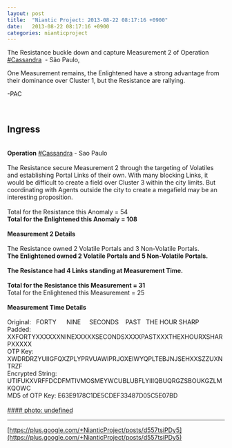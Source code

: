 ```yaml
---
layout: post
title:  "Niantic Project: 2013-08-22 08:17:16 +0900"
date:   2013-08-22 08:17:16 +0900
categories: nianticproject
---
```

The Resistance buckle down and capture Measurement 2 of Operation  [#Cassandra](https://plus.google.com/s/%23Cassandra "")  - São Paulo,

One Measurement remains, the Enlightened have a strong advantage from their dominance over Cluster 1, but the Resistance are rallying.

-PAC<div class="shared"><br /><h2>Ingress</h2><br /><b>Operation</b> <a rel="nofollow" class="ot-hashtag" href="https://plus.google.com/s/%23Cassandra">#Cassandra</a> - Sao Paulo<br /><br />The Resistance secure Measurement 2 through the targeting of Volatiles and establishing Portal Links of their own. With many blocking Links, it would be difficult to create a field over Cluster 3 within the city limits. But coordinating with Agents outside the city to create a megafield may be an interesting proposition.<br /><br />Total for the Resistance this Anomaly = 54<br /><b>Total for the Enlightened this Anomaly = 108</b><br /><br /><b>Measurement 2 Details</b><br /><br />The Resistance owned 2 Volatile Portals and 3 Non-Volatile Portals.<br /><b>The Enlightened owned 2 Volatile Portals and 5 Non-Volatile Portals.</b><br /><br /><b>The Resistance had 4 Links standing at Measurement Time.</b><br /><br /><b>Total for the Resistance this Measurement = 31</b><br />Total for the Enlightened this Measurement = 25<br /><br /><b>Measurement Time Details</b><br /><br />Original:   FORTY      NINE     SECONDS    PAST   THE HOUR SHARP<br />Padded: XXFORTYXXXXXXNINEXXXXXSECONDSXXXXPASTXXXTHEXHOURXSHARPXXXXX<br />OTP Key: XWDRDRZYUIIGFQXZPLYPRVUAWIPRJOXEIWYQPLTEBJNJSEHXXSZZUXNTRZF<br />Encrypted String: UTIFUKXVRFFDCDFMTIVMOSMEYWCUBLUBFLYIIIQBUQRGZSBOUKGZLMKQOWC<br />MD5 of OTP Key: E63E9178C1DE5CDEF33487D05C5E07BD<br /><br /></div>
[#### photo: undefined](https://lh3.googleusercontent.com/-CyDhz9RSHx4/UhVIlhDLnQI/AAAAAAAAPao/cq4CHVzVVvM/cassandra-saopaulo-2.png "")
- - -
[https://plus.google.com/+NianticProject/posts/d557tsiPDy5](https://plus.google.com/+NianticProject/posts/d557tsiPDy5)
